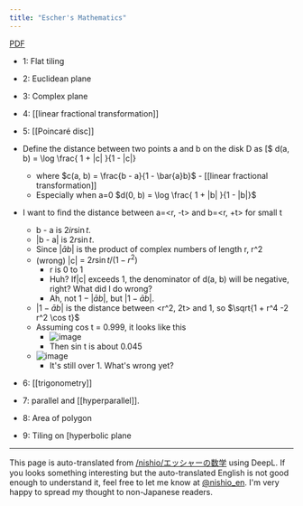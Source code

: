 ```yaml
---
title: "Escher's Mathematics"
---
```


[PDF](http://www.juen.ac.jp/math/nakagawa/openh26escher.pdf)
- 1: Flat tiling
- 2: Euclidean plane
- 3: Complex plane
- 4:  [[linear fractional transformation]]
- 5:  [[Poincaré disc]]

- Define the distance between two points a and b on the disk D as [$ d(a, b) = \log \frac{ 1 + |c| }{1 - |c|}
    - where $c(a, b) = \frac{b - a}{1 - \bar{a}b}$
            - [[linear fractional transformation]]
    - Especially when a=0 $d(0, b) = \log \frac{ 1 + |b| }{1 - |b|}$
- I want to find the distance between a=<r, -t> and b=<r, +t> for small t
    - b - a is $2ir\sin t$.
    - |b - a| is $2r\sin t$.
    - Since $|\bar{a}b|$ is the product of complex numbers of length r, r^2
    - (wrong) |c| = $2r\sin t / (1 - r^2)$
        - r is 0 to 1
        - Huh? If|c| exceeds 1, the denominator of d(a, b) will be negative, right? What did I do wrong?
        - Ah, not $1-|\bar{a}b|$, but $|1-\bar{a}b|$.
    - $|1-\bar{a}b|$ is the distance between <r^2, 2t> and 1, so $\sqrt{1 + r^4 -2 r^2 \cos t}$
    - Assuming cos t = 0.999, it looks like this
        - ![image](https://gyazo.com/221ad686b9a81ba6816aeb546771dbe2/thumb/1000)
        - Then sin t is about 0.045
    - ![image](https://gyazo.com/bdec1c35b17188af5e50cee13f72ac2a/thumb/1000)
        - It's still over 1. What's wrong yet?

- 6:  [[trigonometry]]
- 7: parallel and [[hyperparallel]].
- 8: Area of polygon
- 9: Tiling on [hyperbolic plane
---
This page is auto-translated from [/nishio/エッシャーの数学](https://scrapbox.io/nishio/エッシャーの数学) using DeepL. If you looks something interesting but the auto-translated English is not good enough to understand it, feel free to let me know at [@nishio_en](https://twitter.com/nishio_en). I'm very happy to spread my thought to non-Japanese readers.